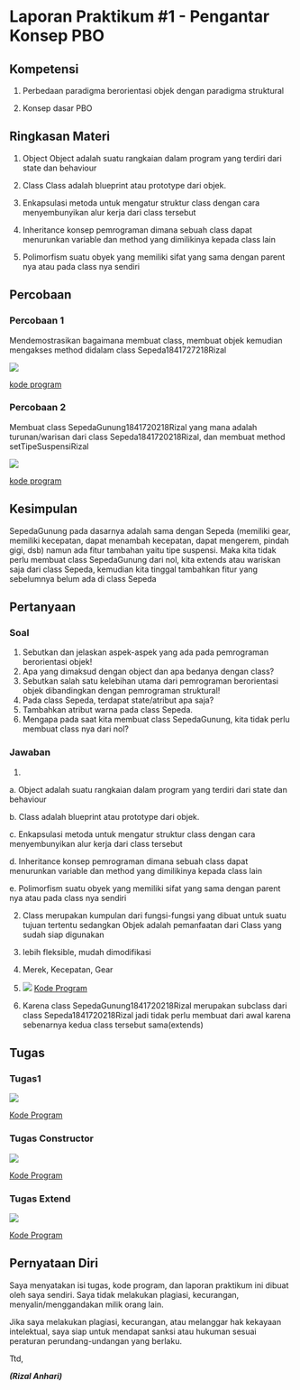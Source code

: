 # Laporan Praktikum #1 - Pengantar Konsep PBO

## Kompetensi

1. Perbedaan paradigma berorientasi objek dengan paradigma struktural

2. Konsep dasar PBO

## Ringkasan Materi

1. Object
Object adalah suatu rangkaian dalam program yang terdiri dari state dan behaviour

2. Class
Class adalah blueprint atau prototype dari objek.

3. Enkapsulasi
metoda untuk mengatur struktur class dengan cara menyembunyikan alur kerja dari class tersebut

4. Inheritance
konsep pemrograman dimana sebuah class dapat menurunkan variable dan method yang dimilikinya kepada class lain

5. Polimorfism
suatu obyek yang memiliki sifat yang sama dengan parent nya atau pada class nya sendiri

## Percobaan

### Percobaan 1

Mendemostrasikan bagaimana membuat class, membuat objek kemudian mengakses method didalam class Sepeda1841727218Rizal

![](img/percobaan1.png)

[kode program](../../src/1_Pengantar_Konsep_PBO/sepedademo/Sepeda1841720218Rizal.java)

### Percobaan 2

Membuat class SepedaGunung1841720218Rizal yang mana adalah turunan/warisan dari class Sepeda1841720218Rizal, dan membuat method setTipeSuspensiRizal

![](img/percobaan2.png)

[kode program](../../src/1_Pengantar_Konsep_PBO/sepedademo/SepedaGunung1841720218Rizal.java)

## Kesimpulan

SepedaGunung pada dasarnya adalah sama dengan Sepeda (memiliki gear, memiliki kecepatan, dapat menambah kecepatan, dapat mengerem, pindah gigi, dsb) namun ada fitur tambahan yaitu tipe suspensi. Maka kita tidak perlu membuat class SepedaGunung dari nol, kita extends atau wariskan saja dari class Sepeda, kemudian kita tinggal tambahkan fitur yang sebelumnya belum ada di class Sepeda

## Pertanyaan

### Soal

1. Sebutkan dan jelaskan aspek-aspek yang ada pada pemrograman berorientasi objek!
2. Apa yang dimaksud dengan object dan apa bedanya dengan class?
3. Sebutkan salah satu kelebihan utama dari pemrograman berorientasi objek dibandingkan dengan pemrograman struktural!
4. Pada class Sepeda, terdapat state/atribut apa saja?
5. Tambahkan atribut warna pada class Sepeda.
6. Mengapa pada saat kita membuat class SepedaGunung, kita tidak perlu membuat class nya dari nol?

### Jawaban

1. 

a. Object adalah suatu rangkaian dalam program yang terdiri dari state dan behaviour

b. Class adalah blueprint atau prototype dari objek.

c. Enkapsulasi metoda untuk mengatur struktur class dengan cara menyembunyikan alur kerja dari class tersebut

d. Inheritance konsep pemrograman dimana sebuah class dapat menurunkan variable dan method yang dimilikinya kepada class lain

e. Polimorfism suatu obyek yang memiliki sifat yang sama dengan parent nya atau pada class nya sendiri

2.  Class merupakan kumpulan dari fungsi-fungsi yang dibuat untuk suatu tujuan tertentu sedangkan Objek adalah pemanfaatan dari Class yang sudah siap digunakan

3. lebih fleksible, mudah dimodifikasi

4. Merek, Kecepatan, Gear

5. ![](img/extend1.png)
[Kode Program](../../src/1_Pengantar_Konsep_PBO/soal/Sepeda1841720218Rizal.java)

6. Karena class SepedaGunung1841720218Rizal merupakan subclass dari class Sepeda1841720218Rizal jadi tidak perlu membuat dari awal karena sebenarnya kedua class tersebut sama(extends)
## Tugas

### Tugas1

![](img/tugas1.png)

[Kode Program](../../src/1_Pengantar_Konsep_PBO/tugas/)

### Tugas Constructor

![](img/constructor1.png)

[Kode Program](../../src/1_Pengantar_Konsep_PBO/constructor/)

### Tugas Extend

![](img/extend1.png)

[Kode Program](../../src/1_Pengantar_Konsep_PBO/extend)

## Pernyataan Diri

Saya menyatakan isi tugas, kode program, dan laporan praktikum ini dibuat oleh saya sendiri. Saya tidak melakukan plagiasi, kecurangan, menyalin/menggandakan milik orang lain.

Jika saya melakukan plagiasi, kecurangan, atau melanggar hak kekayaan intelektual, saya siap untuk mendapat sanksi atau hukuman sesuai peraturan perundang-undangan yang berlaku.

Ttd,

***(Rizal Anhari)***
